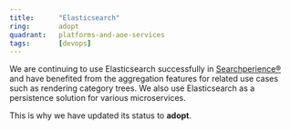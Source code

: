 ```yaml
---
title:      "Elasticsearch"
ring:       adopt
quadrant:   platforms-and-aoe-services
tags:       [devops]
---
```


We are continuing to use Elasticsearch successfully in [Searchperience®](http://www.searchperience.com/) and have benefited from the aggregation features for related use cases such as rendering category trees. We also use Elasticsearch as a persistence solution for various microservices.

This is why we have updated its status to **adopt**.
